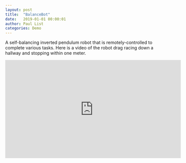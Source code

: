 ```yaml
---
layout: post
title:  "BalanceBot"
date:   2019-01-01 00:00:01
author: Paul List
categories: Demo
---
```


A self-balancing inverted pendulum robot that is remotely-controlled to complete various tasks. Here is a video of the robot drag racing down a hallway and stopping within one meter.

<iframe width="560" height="315" src="https://www.youtube.com/embed/icoMt7SklTc" frameborder="0" allow="accelerometer; autoplay; clipboard-write; encrypted-media; gyroscope; picture-in-picture" allowfullscreen></iframe>
